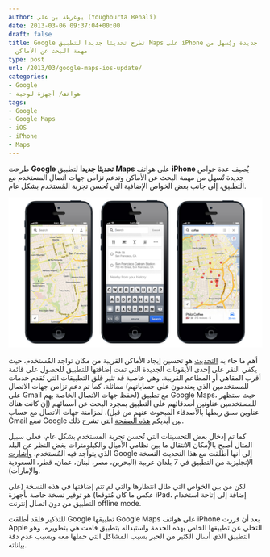 ```yaml
---
author: يوغرطة بن علي (Youghourta Benali)
date: 2013-03-06 09:37:04+00:00
draft: false
title: Google تطرح تحديثا جديدا لتطبيق Maps على iPhone يُضيف خواصا جديدة ويُسهل من
  مهمة البحث عن الأماكن
type: post
url: /2013/03/google-maps-ios-update/
categories:
- Google
- هواتف/ أجهزة لوحية
tags:
- Google
- Google Maps
- iOS
- iPhone
- Maps
---
```


طرحت **Google** **تحديثا جديدا** لتطبيق **Maps** على هواتف **iPhone** يُضيف عدة خواص جديدة تٌسهل من مهمة البحث عن الأماكن وتدعم تزامن جهات اتصال المستخدم مع التطبيق، إلى جانب بعض الخواص الإضافية التي تُحسن تجربة المُستخدم بشكل عام.




[![google-maps-ios-update](google-maps-ios-update.jpg)
](google-maps-ios-update.jpg)




أهم ما جاء به [التحديث](https://itunes.apple.com/us/app/google-maps/id585027354?mt=8) هو تحسين إيجاد الأماكن القريبة من مكان تواجد المُستخدم، حيث يكفي النقر على إحدى الأيقونات الجديدة التي تمت إضافتها للتطبيق للحصول على قائمة أقرب المقاهي أو المطاعم القريبة، وهي خاصية قد تثير قلق التطبيقات التي تُقدم خدمات مماثلة. كما تم دعم تزامن جهات الاتصال (للمستخدمين الذي يعتدمون على حساباتهم على Gmail لحفظ جهات الاتصال الخاصة بهم) مع تطبيق Google Maps، حيث ستظهر للمستخدمين عناونين أصدقائهم على التطبيق بمجرد البحث عن أسمائهم (إن كانت هناك عناوين سبق ربطها بالأصدقاء المبحوث عنهم من قبل). لمزامنة جهات الاتصال مع حساب Gmail تضع Google بين أيديكم [هذه الصفحة](http://support.google.com/mail/bin/answer.py?hl=en&answer=2753077) التي تشرح ذلك.




كما تم إدخال بعض التحسينات التي تُحسن تجربة المستخدم بشكل عام، فعلى سبيل المثال أصبح بالإُمكان الانتقال ما بين نظامي الأميال والكيلومترات بغض النظر عن البلد الذي يتواجد فيه المُستخدم. [وأشارت](http://google-latlong.blogspot.com/2013/03/updating-google-maps-for-iphone-with.html) Google إلى أنها أطلقت مع هذا التحديث النسخة الإنجليزية من التطبيق في 7 بلدان عربية (البحرين، مصر، لبنان، عمان، قطر، السعودية والإمارات).




لكن من بين الخواص التي طال انتظارها والتي لم تتم إضافتها في هذه النسخة (على عكس ما كان مُتوقعا) هو توفير نسخة خاصة بأجهزة iPad، إضافة إلى إتاحة استخدام التطبيق من دون اتصال إنترنت offline mode.




للتذكير فلقد أطلقت Google تطبيقها Google Maps على هواتف iPhone بعد أن قررت Apple التخلي عن تطبيقها الخاص بهذه الخدمة واستبداله بتطبيق قامت هي بتطويره، وهو التطبيق الذي أسال الكثير من الحبر بسبب المشاكل التي حملها معه وبسبب عدم دقة بياناته.
